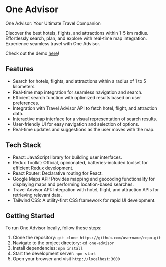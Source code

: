 # One Advisor

One Advisor: Your Ultimate Travel Companion

Discover the best hotels, flights, and attractions within 1-5 km radius. Effortlessly search, plan, and explore with real-time map integration. Experience seamless travel with One Advisor.

Check out the demo [here](https://one-advisor.vercel.app/)!


## Features

- Search for hotels, flights, and attractions within a radius of 1 to 5 kilometers.
- Real-time map integration for seamless navigation and search.
- Efficient search function with optimized results based on user preferences.
- Integration with Travel Advisor API to fetch hotel, flight, and attraction data.
- Interactive map interface for a visual representation of search results.
- User-friendly UI for easy navigation and selection of options.
- Real-time updates and suggestions as the user moves with the map.

## Tech Stack

- React: JavaScript library for building user interfaces.
- Redux Toolkit: Official, opinionated, batteries-included toolset for efficient Redux development.
- React Router: Declarative routing for React.
- Google Maps API: Provides mapping and geocoding functionality for displaying maps and performing location-based searches.
- Travel Advisor API: Integration with hotel, flight, and attraction APIs for retrieving relevant data.
- Tailwind CSS: A utility-first CSS framework for rapid UI development.

## Getting Started

To run One Advisor locally, follow these steps:

1. Clone the repository: `git clone https://github.com/username/repo.git`
2. Navigate to the project directory: `cd one-advisor`
3. Install dependencies: `npm install`
4. Start the development server: `npm start`
5. Open your browser and visit `http://localhost:3000`

